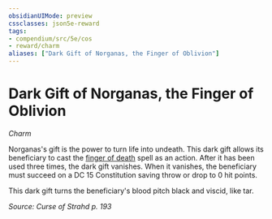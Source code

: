 ```yaml
---
obsidianUIMode: preview
cssclasses: json5e-reward
tags:
- compendium/src/5e/cos
- reward/charm
aliases: ["Dark Gift of Norganas, the Finger of Oblivion"]
---
```

# Dark Gift of Norganas, the Finger of Oblivion
*Charm*  

Norganas's gift is the power to turn life into undeath. This dark gift allows its beneficiary to cast the [finger of death](Mechanics/spells/finger-of-death.md) spell as an action. After it has been used three times, the dark gift vanishes. When it vanishes, the beneficiary must succeed on a DC 15 Constitution saving throw or drop to 0 hit points.

This dark gift turns the beneficiary's blood pitch black and viscid, like tar.

*Source: Curse of Strahd p. 193*